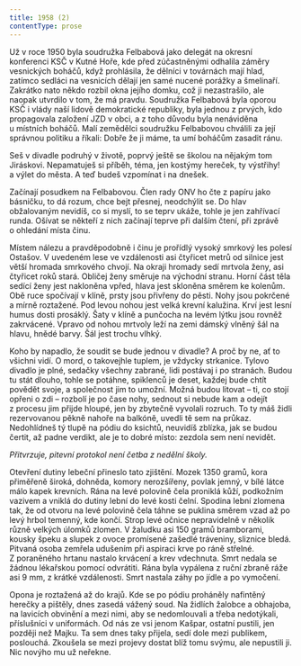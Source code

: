```yaml
---
title: 1958 (2)
contentType: prose
---
```


Už v roce 1950 byla soudružka Felbabová jako delegát na okresní konferenci KSČ v Kutné Hoře, kde před zúčastněnými odhalila záměry vesnických boháčů, když prohlásila, že dělníci v továrnách mají hlad, zatímco sedláci na vesnicích dělají jen samé nucené porážky a šmelinaří. Zakrátko nato někdo rozbil okna jejího domku, což ji nezastrašilo, ale naopak utvrdilo v tom, že má pravdu. Soudružka Felbabová byla oporou KSČ i vlády naší lidově demokratické republiky, byla jednou z prvých, kdo propagovala založení JZD v obci, a z toho důvodu byla nenáviděna u místních boháčů. Malí zemědělci soudružku Felbabovou chválili za její správnou politiku a říkali: Dobře že ji máme, ta umí boháčům zasadit ránu.

Seš v divadle podruhý v životě, poprvý ještě se školou na nějakým tom Jiráskovi. Nepamatuješ si příběh, téma, jen kostýmy hereček, ty výstřihy! a výlet do města. A teď budeš vzpomínat i na dnešek.

Začínají posudkem na Felbabovou. Člen rady ONV ho čte z papíru jako básničku, to dá rozum, chce bejt přesnej, neodchýlit se. Do hlav obžalovaným nevidíš, co si myslí, to se teprv ukáže, tohle je jen zahřívací runda. Ošívat se někteří z nich začínají teprve při dalším čtení, při zprávě o ohledání místa činu.

Místem nálezu a pravděpodobně i činu je prořídlý vysoký smrkový les polesí Ostašov. V uvedeném lese ve vzdálenosti asi čtyřicet metrů od silnice jest větší hromada smrkového chvojí. Na okraji hromady sedí mrtvola ženy, asi čtyřicet roků stará. Obličej ženy směruje na východní stranu. Horní část těla sedící ženy jest nakloněna vpřed, hlava jest skloněna směrem ke kolenům. Obě ruce spočívají v klíně, prsty jsou přivřeny do pěsti. Nohy jsou pokrčené a mírně roztažené. Pod levou nohou jest velká krevní kalužina. Krví jest lesní humus dosti prosáklý. Šaty v klíně a punčocha na levém lýtku jsou rovněž zakrvácené. Vpravo od nohou mrtvoly leží na zemi dámský vlněný šál na hlavu, hnědé barvy. Šál jest trochu vlhký.

Koho by napadlo, že soudit se bude jednou v divadle? A proč by ne, ať to všichni vidí. O mord, o takovejhle tuplem, je vždycky strkanice. Tylovo divadlo je plné, sedačky všechny zabrané, lidi postávaj i po stranách. Budou tu stát dlouho, tohle se potáhne, spiklenců je deset, každej bude chtít povědět svoje, a společnost jim to umožní. Možná budou litovat – ti, co stojí opřeni o zdi – rozbolí je po čase nohy, sednout si nebude kam a odejít z procesu jim přijde hloupé, jen by zbytečně vyvolali rozruch. To ty máš židli rezervovanou pěkně nahoře na balkóně, uvedli tě sem na průkaz. Nedohlídneš tý tlupě na pódiu do ksichtů, neuvidíš zblízka, jak se budou čertit, až padne verdikt, ale je to dobré místo: zezdola sem není nevidět.

_Přitvrzuje, pitevní protokol není četba z nedělní školy._

Otevření dutiny lebeční přineslo tato zjištění. Mozek 1350 gramů, kora přiměřeně široká, dohněda, komory nerozšířeny, povlak jemný, v bílé látce málo kapek krevních. Rána na levé polovině čela proniklá kůží, podkožním vazivem a vniklá do dutiny lební do levé kosti čelní. Spodina lební zlomena tak, že od otvoru na levé polovině čela táhne se puklina směrem vzad až po levý hrbol temenný, kde končí. Strop levé očnice nepravidelně v několik různě velkých úlomků zlomen. V žaludku asi 150 gramů bramborami, kousky špeku a slupek z ovoce promísené zašedlé tráveniny, sliznice bledá. Pitvaná osoba zemřela udušením při aspiraci krve po ráně střelné. Z poraněného hrtanu nastalo krvácení a krev vdechnuta. Smrt nedala se žádnou lékařskou pomocí odvrátiti. Rána byla vypálena z ruční zbraně ráže asi 9 mm, z krátké vzdálenosti. Smrt nastala záhy po jídle a po vymočení.

Opona je roztažená až do krajů. Kde se po pódiu proháněly nafintěný herečky a pištěly, dnes zasedá vážený soud. Na židlích žalobce a obhajoba, na lavicích obvinění a mezi nimi, aby se nedomlouvali a třeba nedotýkali, příslušníci v uniformách. Od nás ze vsi jenom Kašpar, ostatní pustili, jen později než Majku. Ta sem dnes taky přijela, sedí dole mezi publikem, poslouchá. Zkoušela se mezi projevy dostat blíž tomu svýmu, ale nepustili ji. Nic novýho mu už neřekne.
